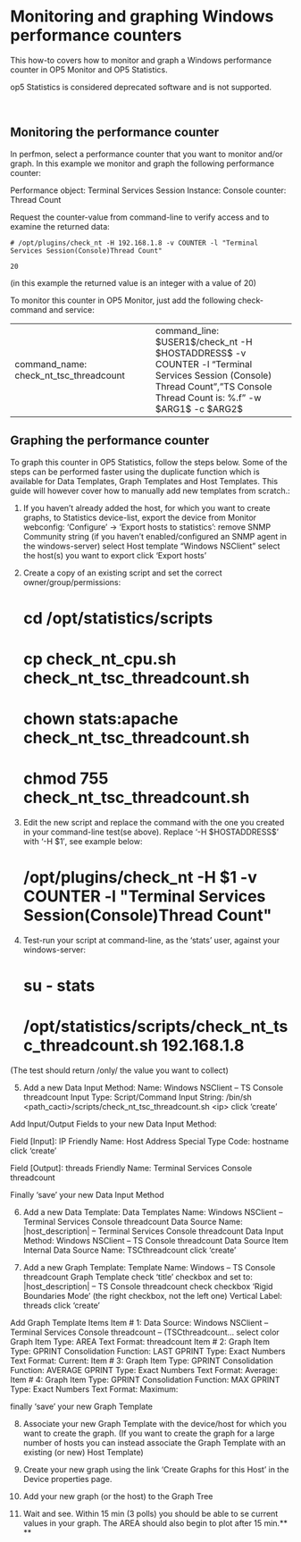 # Monitoring and graphing Windows performance counters

This how-to covers how to monitor and graph a Windows performance counter in OP5 Monitor and OP5 Statistics.

op5 Statistics is considered deprecated software and is not supported.

 

## **Monitoring the performance counter**

In perfmon, select a performance counter that you want to monitor and/or graph. In this example we monitor and graph the following performance counter:

Performance object: Terminal Services Session
 Instance: Console
 counter: Thread Count

Request the counter-value from command-line to verify access and to examine the returned data:

    # /opt/plugins/check_nt -H 192.168.1.8 -v COUNTER -l "Terminal Services Session(Console)Thread Count"

    20

(in this example the returned value is an integer with a value of 20)

To monitor this counter in OP5 Monitor, just add the following check-command and service:

<table>
<colgroup>
<col width="50%" />
<col width="50%" />
</colgroup>
<tbody>
<tr class="odd">
<td align="left">command_name:
check_nt_tsc_threadcount</td>
<td align="left">command_line:
$USER1$/check_nt -H $HOSTADDRESS$ -v COUNTER -l “Terminal Services Session (Console) Thread Count”,”TS Console Thread Count is: %.f” -w $ARG1$ -c $ARG2$</td>
</tr>
</tbody>
</table>

## **Graphing the performance counter**

To graph this counter in OP5 Statistics, follow the steps below. Some of the steps can be performed faster using the duplicate function which is available for Data Templates, Graph Templates and Host Templates. This guide will however cover how to manually add new templates from scratch.:

1. If you haven’t already added the host, for which you want to create graphs, to Statistics device-list, export the device from Monitor webconfig:
 ‘Configure’ -\> ‘Export hosts to statistics’:
 remove SNMP Community string (if you haven’t enabled/configured an SNMP agent in the windows-server)
 select Host template “Windows NSClient”
 select the host(s) you want to export
 click ‘Export hosts’

2. Create a copy of an existing script and set the correct owner/group/permissions:

    # cd /opt/statistics/scripts
    # cp check_nt_cpu.sh check_nt_tsc_threadcount.sh
    # chown stats:apache check_nt_tsc_threadcount.sh
    # chmod 755 check_nt_tsc_threadcount.sh

3. Edit the new script and replace the command with the one you created in your command-line test(se above). Replace ‘-H \$HOSTADDRESS\$’ with ‘-H \$1′, see example below:

    # /opt/plugins/check_nt -H $1 -v COUNTER -l "Terminal Services Session(Console)Thread Count"

4. Test-run your script at command-line, as the ‘stats’ user, against your windows-server:

    # su - stats
    # /opt/statistics/scripts/check_nt_tsc_threadcount.sh 192.168.1.8

(The test should return /only/ the value you want to collect)

5. Add a new Data Input Method:
 Name: Windows NSClient – TS Console threadcount
 Input Type: Script/Command
 Input String: /bin/sh \<path\_cacti\>/scripts/check\_nt\_tsc\_threadcount.sh \<ip\>
 click ‘create’

Add Input/Output Fields to your new Data Input Method:

Field [Input]: IP
 Friendly Name: Host Address
 Special Type Code: hostname
 click ‘create’

Field [Output]: threads
 Friendly Name: Terminal Services Console threadcount

Finally ‘save’ your new Data Input Method

6. Add a new Data Template:
 Data Templates
 Name: Windows NSClient – Terminal Services Console threadcount
 Data Source
 Name: |host\_description| – Terminal Services Console threadcount
 Data Input Method: Windows NSClient – TS Console threadcount
 Data Source Item
 Internal Data Source Name: TSCthreadcount
 click ‘create’

7. Add a new Graph Template:
 Template
 Name: Windows – TS Console threadcount
 Graph Template
 check ‘title’ checkbox and set to: |host\_description| – TS Console threadcount
 check checkbox ‘Rigid Boundaries Mode’ (the right checkbox, not the left one)
 Vertical Label: threads
 click ‘create’

Add Graph Template Items
 Item \# 1:
 Data Source: Windows NSClient – Terminal Services Console threadcount – (TSCthreadcount…
 select color
 Graph Item Type: AREA
 Text Format: threadcount
 Item \# 2:
 Graph Item Type: GPRINT
 Consolidation Function: LAST
 GPRINT Type: Exact Numbers
 Text Format: Current:
 Item \# 3:
 Graph Item Type: GPRINT
 Consolidation Function: AVERAGE
 GPRINT Type: Exact Numbers
 Text Format: Average:
 Item \# 4:
 Graph Item Type: GPRINT
 Consolidation Function: MAX
 GPRINT Type: Exact Numbers
 Text Format: Maximum:

finally ‘save’ your new Graph Template

8. Associate your new Graph Template with the device/host for which you want to create the graph. (If you want to create the graph for a large number of hosts you can instead associate the Graph Template with an existing (or new) Host Template)

9. Create your new graph using the link ‘Create Graphs for this Host’ in the Device properties page.

10. Add your new graph (or the host) to the Graph Tree

11. Wait and see. Within 15 min (3 polls) you should be able to se current values in your graph. The AREA should also begin to plot after 15 min.**
**

 

 

